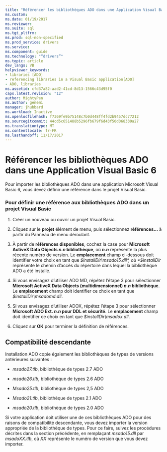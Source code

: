 ```yaml
---
title: "Référencer les bibliothèques ADO dans une Application Visual Basic 6 | Documents Microsoft"
ms.custom: 
ms.date: 01/19/2017
ms.reviewer: 
ms.suite: sql
ms.tgt_pltfrm: 
ms.prod: sql-non-specified
ms.prod_service: drivers
ms.service: 
ms.component: guide
ms.technology: "“drivers”"
ms.topic: article
dev_langs: VB
helpviewer_keywords:
- libraries [ADO]
- referencing libraries in a Visual Basic application[ADO]
- ADO, libraries
ms.assetid: cfd37a82-aad2-41cd-8d13-1566c43d95f0
caps.latest.revision: "12"
author: MightyPen
ms.author: genemi
manager: jhubbard
ms.workload: Inactive
ms.openlocfilehash: f7369fe9b75148c7b0d448ff4fd2b9457dc77212
ms.sourcegitcommit: 44cd5c651488b5296fb679f6d43f50d068339a27
ms.translationtype: MT
ms.contentlocale: fr-FR
ms.lasthandoff: 11/17/2017
---
```

# <a name="referencing-the-ado-libraries-in-a-visual-basic-6-application"></a>Référencer les bibliothèques ADO dans une Application Visual Basic 6
Pour importer les bibliothèques ADO dans une application Microsoft Visual Basic 6, vous devez définir une référence dans le projet Visual Basic.  
  
### <a name="to-set-a-reference-to-the-ado-libraries-in-a-visual-basic-project"></a>Pour définir une référence aux bibliothèques ADO dans un projet Visual Basic  
  
1.  Créer un nouveau ou ouvrir un projet Visual Basic.  
  
2.  Cliquez sur le **projet** élément de menu, puis sélectionnez **références...**  à partir du Panneau de menu déroulant.  
  
3.  À partir de **références disponibles**, cochez la case pour **Microsoft ActiveX Data Objects *n.n* bibliothèque**, où ***n.n*** représente la plus récente numéro de version. Le **emplacement** champ ci-dessous doit identifier votre choix en tant que *$installDir\msado15.dll*, où *$installDir* représente le chemin d’accès du répertoire dans lequel la bibliothèque ADO a été installé.  
  
4.  Si vous envisagez d’utiliser ADO MD, répétez l’étape 3 pour sélectionner **Microsoft ActiveX Data Objects (multidimensionnel) *n.n* bibliothèque**. Le **emplacement** champ doit identifier ce choix en tant que *$installDir\msadomd.dll*.  
  
5.  Si vous envisagez d’utiliser ADOX, répétez l’étape 3 pour sélectionner **Microsoft ADO Ext. *n.n* pour DDL et sécurité**. Le **emplacement** champ doit identifier ce choix en tant que *$installDir\msadox.dll*.  
  
6.  Cliquez sur **OK** pour terminer la définition de références.  
  
## <a name="backward-compatibility"></a>Compatibilité descendante  
 Installation ADO copie également les bibliothèques de types de versions antérieures suivantes :  
  
-   *msado27.tlb*, bibliothèque de types 2.7 ADO  
  
-   *msado26.tlb*, bibliothèque de types 2.6 ADO  
  
-   *Msado25.tlb*, bibliothèque de types 2,5 ADO  
  
-   *Msado21.tlb*, bibliothèque de types 2.1 ADO  
  
-   *msado20.tlb*, bibliothèque de types 2.0 ADO  
  
 Si votre application doit utiliser une de ces bibliothèques ADO pour des raisons de compatibilité descendante, vous devez importer la version appropriée de la bibliothèque de types. Pour ce faire, suivez les procédures décrites dans la section précédente, en remplaçant *msado15.dll* par *msadoXX.tlb*, où *XX* représente le numéro de version que vous devez importer.
